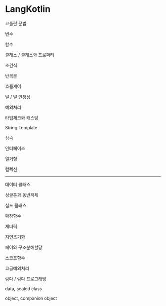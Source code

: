 # LangKotlin
코틀린 문법

변수

함수

클래스 / 클래스와 프로퍼티

조건식

반복문

흐름제어

널 / 널 안정성

예외처리

타입체크와 캐스팅

String Template

상속

인터페이스

열거형

컬렉션

----

데이터 클래스

싱글톤과 동반객체

실드 클래스

확장함수

제너릭

지연초기화

페어와 구조분해할당

스코프함수

고급예외처리

람다 / 람다 프로그래밍

data, sealed class

object, companion object
